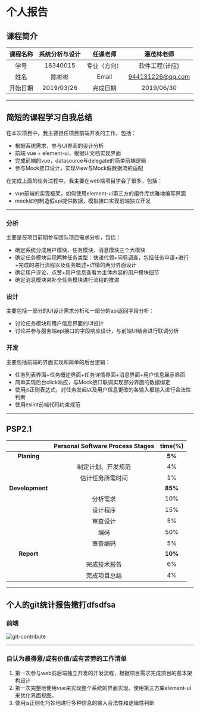 # 个人报告

## 课程简介

| 课程名称 | 系统分析与设计 |   任课老师   |    潘茂林老师    |
| :------: | :------------: | :----------: | :--------------: |
|   学号   |    16340015    | 专业（方向） |  软件工程(计应)  |
|   姓名   |     陈彬彬     |    Email     | 944131226@qq.com |
| 开始日期 |   2019/03/26   |   完成日期   |    2019/06/30    |

***

## 简短的课程学习自我总结

在本次项目中，我主要担任项目前端开发的工作，包括：

- 根据系统需求，参与UI界面的设计分析
- 前端 vue + element-ui，根据UI文档实现界面
- 完成前端的vue，datasource与delegate的简单前端逻辑
- 参与Mock接口设计，实现View与Mock假数据流的适配

在完成上面的任务过程中，我主要在web端项目学会了很多，包括：

- vue前端的实现框架，如何使用element-ui第三方的组件库优雅地编写界面
- mock如何制造假api提供数据，模拟接口实现前端独立开发

***

### 分析

主要是在项目前期参与团队项目需求分析，包括：

- 确定系统分成用户模块、任务模块、消息模块三个大模块
- 确定任务模块实现两种任务类型：快递代领+问卷调查，包括任务申请+进行+完成的进行流程以及任务概述+详情的两分界面设计
- 确定用户评论、点赞+用户信息查看为主体内容的用户模块细节
- 确定消息模块来补全任务模块进行流程的推进

### 设计

主要包括一部分的UI设计需求分析和一部分的api返回字段分析：

- 讨论任务模块和用户信息界面的UI设计
- 讨论并参与服务端api接口的字段响应设计，与前端UI结合进行联调分析

### 开发

主要包括前端的界面实现和简单的后台逻辑：

- 任务列表界面+任务概述界面+任务详情界面+消息界面+用户信息展示界面
- 简单实现后台click响应，与Mock接口联调实现部分界面的数据绑定
- 使用js正则表达式，对任务发起以及用户信息更改的各输入框输入进行合法性判断
- 使用eslint前端代码约束规范

***

## PSP2.1

|                 | **Personal Software Process Stages** | time(%) |
| :-------------: | :----------------------------------: | :-----: |
|   **Planing**   |                                      | **5%**  |
|                 |          制定计划、开发规范          |   4%    |
|                 |           估计任务所需时间           |   1%    |
| **Development** |                                      | **85%** |
|                 |               分析需求               |   10%   |
|                 |               设计程序               |   15%   |
|                 |               审查设计               |   5%    |
|                 |                 编码                 |   50%   |
|                 |               审查编码               |   5%    |
|   **Report**    |                                      | **10%** |
|                 |             完成技术报告             |   6%    |
|                 |             完成项目总结             |   4%    |

***

## 个人的git统计报告撒打dfsdfsa 

### 前端

![git-contribute](https://chenbb-1257745007.cos.ap-guangzhou.myqcloud.com/blog/20190630202308.png)

***

### 自认为最得意/或有价值/或有苦劳的工作清单

1. 第一次参与web前后端独立开发的开发流程，根据项目需求完成项目的基本架构设计
2. 第一次完整地使用vue来实现整个系统的界面实现，使用第三方库element-ui来优化界面视图。
3. 使用js正则化巧妙地进行多种信息的输入合法性和逻辑性判断